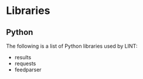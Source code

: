 # Libraries

## Python

The following is a list of Python libraries used by LINT:

- results
- requests
- feedparser
